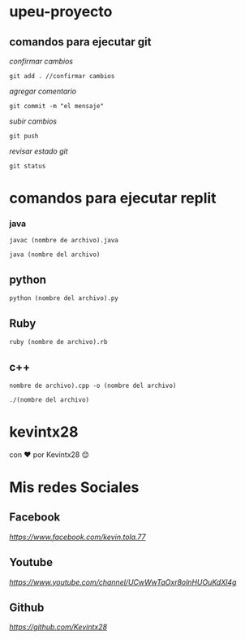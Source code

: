 # upeu-proyecto

## comandos para ejecutar git

_confirmar cambios_

```git add . //confirmar cambios```

_agregar comentario_

```git commit -m "el mensaje"```

_subir cambios_

```git push```

_revisar estado git_

```git status```



# comandos para ejecutar replit

### java

```javac (nombre de archivo).java```

```java (nombre del archivo)```

## python

```python (nombre del archivo).py```

## Ruby

```ruby (nombre de archivo).rb```

## c++

```nombre de archivo).cpp -o (nombre del archivo)```

```./(nombre del archivo)```

# kevintx28

con ❤️ por Kevintx28 😊 

# Mis redes Sociales

## Facebook

_https://www.facebook.com/kevin.tola.77_

## Youtube

_https://www.youtube.com/channel/UCwWwTaOxr8olnHUOuKdXl4g_

## Github

_https://github.com/Kevintx28_ 

